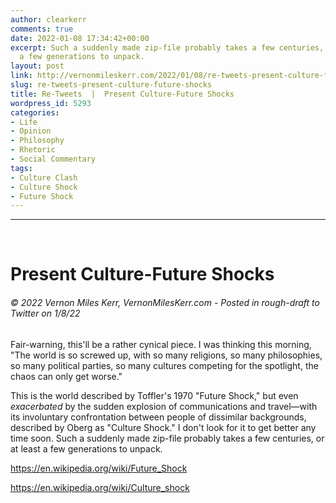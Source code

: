 ```yaml
---
author: clearkerr
comments: true
date: 2022-01-08 17:34:42+00:00
excerpt: Such a suddenly made zip-file probably takes a few centuries, or at least
  a few generations to unpack.
layout: post
link: http://vernonmileskerr.com/2022/01/08/re-tweets-present-culture-future-shocks/
slug: re-tweets-present-culture-future-shocks
title: Re-Tweets  |  Present Culture-Future Shocks
wordpress_id: 5293
categories:
- Life
- Opinion
- Philosophy
- Rhetoric
- Social Commentary
tags:
- Culture Clash
- Culture Shock
- Future Shock
---
```


* * *




 




# Present Culture-Future Shocks




###### © 2022 Vernon Miles Kerr, VernonMilesKerr.com - Posted in rough-draft to Twitter on 1/8/22






Fair-warning, this'll be a rather cynical piece. I was thinking this morning, "The world is so screwed up, with so many religions, so many philosophies, so many political parties, so many cultures competing for the spotlight, the chaos can only get worse."







This is the world described by Toffler's 1970 "Future Shock," but even _exacerbated_ by the sudden explosion of communications and travel—with its involuntary confrontation between people of dissimilar backgrounds, described by Oberg as "Culture Shock." I don't look for it to get better any time soon.  Such a suddenly made zip-file probably takes a few centuries, or at least a few generations to unpack.







https://en.wikipedia.org/wiki/Future_Shock







https://en.wikipedia.org/wiki/Culture_shock



